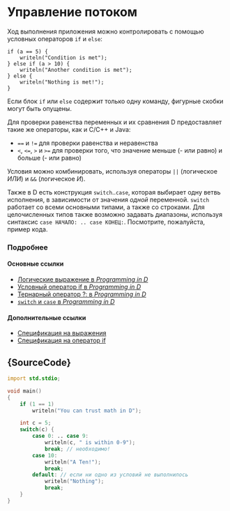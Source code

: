 # Управление потоком

Ход выполнения приложения можно контролировать с помощью условных операторов `if` и `else`:

    if (a == 5) {
        writeln("Condition is met");
    } else if (a > 10) {
        writeln("Another condition is met");
    } else {
        writeln("Nothing is met!");
    }

Если блок `if` или `else` содержит только одну команду, фигурные скобки могут
быть опущены.

Для проверки равенства переменных и их сравнения D предоставляет такие же
операторы, как и C/C++ и Java:

* `==` и `!=` для проверки равенства и неравенства
* `<`, `<=`, `>` и `>=` для проверки того, что значение меньше (- или равно) и
больше (- или равно)

Условия можно комбинировать, используя операторы `||` (логическое *ИЛИ*) и `&&` (логическое *И*).

Также в D есть конструкция `switch`..`case`, которая выбирает одну ветвь исполнения, в зависимости от значения *одной* переменной. `switch` работает со всеми основными типами, а также со строками. Для целочисленных типов также возможно задавать диапазоны, используя синтаксис `case НАЧАЛО: .. case КОНЕЦ:`. Посмотрите, пожалуйста, пример кода.

### Подробнее

#### Основные ссылки

- [Логические выражение в _Programming in D_](http://ddili.org/ders/d.en/logical_expressions.html)
- [Условный оператор if в _Programming in D_](http://ddili.org/ders/d.en/if.html)
- [Тернарный оператор ?: в _Programming in D_](http://ddili.org/ders/d.en/ternary.html)
- [`switch` и `case` в _Programming in D_](http://ddili.org/ders/d.en/switch_case.html)

#### Дополнительные ссылки

- [Спецификация на выражения](https://dlang.org/spec/expression.html)
- [Спецификация на оператор if](https://dlang.org/spec/statement.html#if-statement)

## {SourceCode}

```d
import std.stdio;

void main()
{
    if (1 == 1)
        writeln("You can trust math in D");

    int c = 5;
    switch(c) {
        case 0: .. case 9:
            writeln(c, " is within 0-9");
            break; // необходимо!
        case 10:
            writeln("A Ten!");
            break;
        default: // если ни одно из условий не выполнилось
            writeln("Nothing");
            break;
    }
}
```
